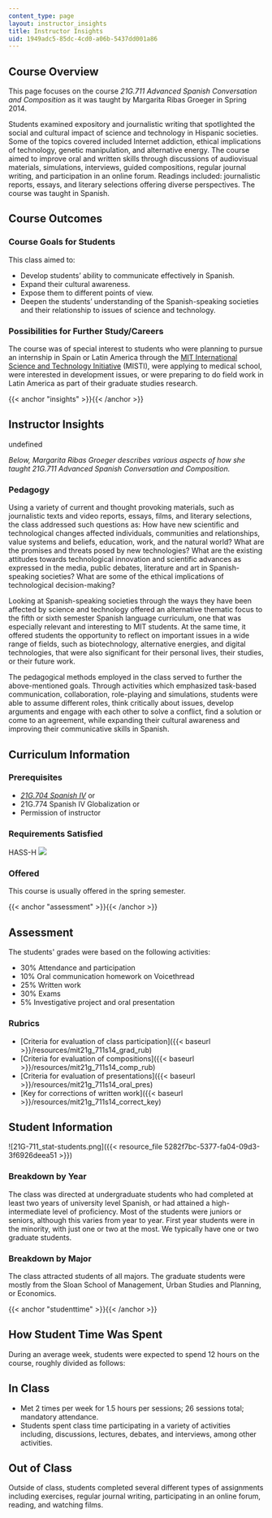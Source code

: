 ```yaml
---
content_type: page
layout: instructor_insights
title: Instructor Insights
uid: 1949adc5-85dc-4cd0-a06b-5437dd001a86
---
```


Course Overview
---------------

This page focuses on the course _21G.711 Advanced Spanish Conversation and Composition_ as it was taught by Margarita Ribas Groeger in Spring 2014.

Students examined expository and journalistic writing that spotlighted the social and cultural impact of science and technology in Hispanic societies. Some of the topics covered included Internet addiction, ethical implications of technology, genetic manipulation, and alternative energy. The course aimed to improve oral and written skills through discussions of audiovisual materials, simulations, interviews, guided compositions, regular journal writing, and participation in an online forum. Readings included: journalistic reports, essays, and literary selections offering diverse perspectives. The course was taught in Spanish.

Course Outcomes
---------------

### Course Goals for Students

This class aimed to:

*   Develop students’ ability to communicate effectively in Spanish.
*   Expand their cultural awareness.
*   Expose them to different points of view.
*   Deepen the students’ understanding of the Spanish-speaking societies and their relationship to issues of science and technology.

### Possibilities for Further Study/Careers

The course was of special interest to students who were planning to pursue an internship in Spain or Latin America through the [MIT International Science and Technology Initiative](http://misti.mit.edu/) (MISTI), were applying to medical school, were interested in development issues, or were preparing to do field work in Latin America as part of their graduate studies research.

{{< anchor "insights" >}}{{< /anchor >}}

Instructor Insights
-------------------

undefined

_Below, Margarita Ribas Groeger describes various aspects of how she taught _21G.711 Advanced Spanish Conversation and Composition_._

### Pedagogy

Using a variety of current and thought provoking materials, such as journalistic texts and video reports, essays, films, and literary selections, the class addressed such questions as: How have new scientific and technological changes affected individuals, communities and relationships, value systems and beliefs, education, work, and the natural world? What are the promises and threats posed by new technologies? What are the existing attitudes towards technological innovation and scientific advances as expressed in the media, public debates, literature and art in Spanish-speaking societies? What are some of the ethical implications of technological decision-making?

Looking at Spanish-speaking societies through the ways they have been affected by science and technology offered an alternative thematic focus to the fifth or sixth semester Spanish language curriculum, one that was especially relevant and interesting to MIT students. At the same time, it offered students the opportunity to reflect on important issues in a wide range of fields, such as biotechnology, alternative energies, and digital technologies, that were also significant for their personal lives, their studies, or their future work.

The pedagogical methods employed in the class served to further the above-mentioned goals. Through activities which emphasized task-based communication, collaboration, role-playing and simulations, students were able to assume different roles, think critically about issues, develop arguments and engage with each other to solve a conflict, find a solution or come to an agreement, while expanding their cultural awareness and improving their communicative skills in Spanish.

Curriculum Information
----------------------

### Prerequisites

*   [_21G.704 Spanish IV_](/courses/21g-704-spanish-iv-spring-2005/) or
*   21G.774 Spanish IV Globalization or
*   Permission of instructor

### Requirements Satisfied

HASS-H ![](/images/educator/icon-question-hass-h.png)

### Offered

This course is usually offered in the spring semester.

{{< anchor "assessment" >}}{{< /anchor >}}

Assessment
----------

The students' grades were based on the following activities:

- 30% Attendance and participation
- 10% Oral communication homework on Voicethread
- 25% Written work
- 30% Exams
- 5% Investigative project and oral presentation


### Rubrics
*   [Criteria for evaluation of class participation]({{< baseurl >}}/resources/mit21g_711s14_grad_rub)
*   [Criteria for evaluation of compositions]({{< baseurl >}}/resources/mit21g_711s14_comp_rub)
*   [Criteria for evaluation of presentations]({{< baseurl >}}/resources/mit21g_711s14_oral_pres)
*   [Key for corrections of written work]({{< baseurl >}}/resources/mit21g_711s14_correct_key)

Student Information
-------------------

![21G-711_stat-students.png]({{< resource_file 5282f7bc-5377-fa04-09d3-3f6926deea51 >}})

### Breakdown by Year

The class was directed at undergraduate students who had completed at least two years of university level Spanish, or had attained a high-intermediate level of proficiency. Most of the students were juniors or seniors, although this varies from year to year. First year students were in the minority, with just one or two at the most. We typically have one or two graduate students.

### Breakdown by Major

The class attracted students of all majors. The graduate students were mostly from the Sloan School of Management, Urban Studies and Planning, or Economics.

{{< anchor "studenttime" >}}{{< /anchor >}}

How Student Time Was Spent
--------------------------

During an average week, students were expected to spend 12 hours on the course, roughly divided as follows:

In Class
--------

*   Met 2 times per week for 1.5 hours per sessions; 26 sessions total; mandatory attendance.
*   Students spent class time participating in a variety of activities including, discussions, lectures, debates, and interviews, among other activities.

Out of Class
------------

Outside of class, students completed several different types of assignments including exercises, regular journal writing, participating in an online forum, reading, and watching films.